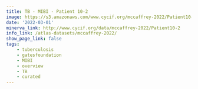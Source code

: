 ```yaml
---
title: TB - MIBI - Patient 10-2
image: https://s3.amazonaws.com/www.cycif.org/mccaffrey-2022/Patient10-2/thumbnail--default.jpg
date: '2022-03-01'
minerva_link: http://www.cycif.org/data/mccaffrey-2022/Patient10-2
info_link: /atlas-datasets/mccaffrey-2022/
show_page_link: false
tags:
    - tuberculosis
    - gatesfoundation
    - MIBI
    - overview
    - TB
    - curated
---
```


